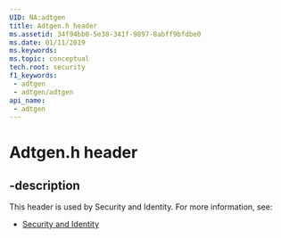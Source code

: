 ```yaml
---
UID: NA:adtgen
title: Adtgen.h header
ms.assetid: 34f94bb0-5e38-341f-9897-8abff9bfdbe0
ms.date: 01/11/2019
ms.keywords: 
ms.topic: conceptual
tech.root: security
f1_keywords:
 - adtgen
 - adtgen/adtgen
api_name:
 - adtgen
---
```


# Adtgen.h header


## -description

This header is used by Security and Identity. For more information, see:

- [Security and Identity](../_security/index.md)

